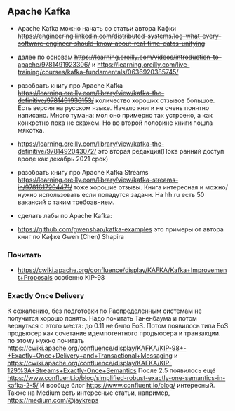 ## Apache Kafka
* Apache Kafka можно начать со статьи автора Кафки ~~https://engineering.linkedin.com/distributed-systems/log-what-every-software-engineer-should-know-about-real-time-datas-unifying~~
* далее по основам ~~https://learning.oreilly.com/videos/introduction-to-apache/9781491923306/~~ и https://learning.oreilly.com/live-training/courses/kafka-fundamentals/0636920385745/
* разобрать книгу про Apache Kafka ~~https://learning.oreilly.com/library/view/kafka-the-definitive/9781491936153/~~ количество хороших отзывов большое. Есть версия на русском языке. Начало книги не очень понятно написано. Много тумана: мол оно примерно так устроено, а как конкретно пока не скажем. Но во второй половине книги пошла мякотка.
* https://learning.oreilly.com/library/view/kafka-the-definitive/9781492043072/ это вторая редакция(Пока ранний доступ вроде как декабрь 2021 срок)
* разобрать книгу про Apache Kafka Streams ~~https://learning.oreilly.com/library/view/kafka-streams-in/9781617294471/~~ тоже хорошие отзывы. Книга интересная и можно/нужно использовать если попадутся задачи. На hh.ru есть 50 вакансий с таким требоавнием.

* сделать лабы по Apache Kafka:
* https://github.com/gwenshap/kafka-examples это примеры от автора книг по Кафке Gwen (Chen) Shapira

### Почитать
* https://cwiki.apache.org/confluence/display/KAFKA/Kafka+Improvement+Proposals особенно KIP-98

### Exactly Once Delivery
К сожалению, без подготовки по Распределенным системам не получится хорошо понять. Надо почитать Таненбаума и потом вернуться с этого места:
до 0.11 не было EoS. Потом появилось типа EoS продьюсер как сочетание идемпотентного продьюсера и транзакции. по этому нужно почитать https://cwiki.apache.org/confluence/display/KAFKA/KIP-98+-+Exactly+Once+Delivery+and+Transactional+Messaging  и https://cwiki.apache.org/confluence/display/KAFKA/KIP-129%3A+Streams+Exactly-Once+Semantics После 2.5 появилось ещё https://www.confluent.io/blog/simplified-robust-exactly-one-semantics-in-kafka-2-5/ И вообще блог https://www.confluent.io/blog/ интересный. Также на Medium есть интересные статьи, например, https://medium.com/@jaykreps
